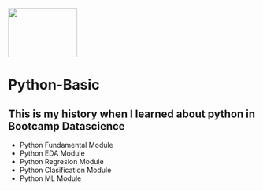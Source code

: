 <img src="https://upload.wikimedia.org/wikipedia/commons/thumb/f/f8/Python_logo_and_wordmark.svg/1280px-Python_logo_and_wordmark.svg.png" width="140" height="100">

# Python-Basic
## This is my history when I learned about python in Bootcamp Datascience
- Python Fundamental Module
- Python EDA Module
- Python Regresion Module
- Python Clasification Module
- Python ML Module

